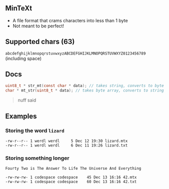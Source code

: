 ## MinTeXt

- A file format that crams characters into less than 1 byte
- Not meant to be perfect!

## Supported chars (63)
`abcdefghijklmnopqrstuvwxyzABCDEFGHIJKLMNOPQRSTUVWXYZ0123456789 ` (including space)

## Docs
```c
uint8_t * str_mt(const char * data); // takes string, converts to byte array
char * mt_str(uint8_t * data); // takes byte array, converts to string
```
> nuff said
## Examples
### Storing the word `lizard`
```
-rw-r--r-- 1 werdl werdl     5 Dec 12 19:30 lizard.mtx
-rw-r--r-- 1 werdl werdl     6 Dec 11 19:26 lizard.txt
```

### Storing something longer
`Fourty Two is The Answer To Life The Universe And Everything`
```
-rw-rw-rw- 1 codespace codespace    45 Dec 13 16:16 42.mtx
-rw-rw-rw- 1 codespace codespace    60 Dec 13 16:16 42.txt
```
